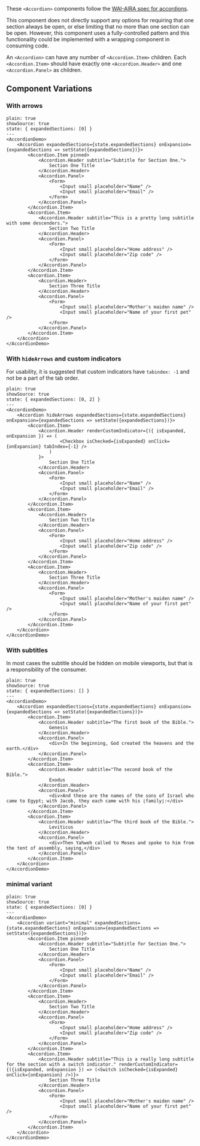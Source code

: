 These `<Accordion>` components follow the [WAI-AIRA spec for accordions](https://www.w3.org/TR/wai-aria-practices-1.1/#accordion).

This component does not directly support any options for requiring that one section always be open, or else limiting that no more than one section can be open. However, this component uses a fully-controlled pattern and this functionality could be implemented with a wrapping component in consuming code.

An `<Accordion>` can have any number of `<Accordion.Item>` children.
Each `<Accordion.Item>` should have exactly one `<Accordion.Header>` and one `<Accordion.Panel>` as children.

## Component Variations

### With arrows

```react
plain: true
showSource: true
state: { expandedSections: [0] }
---
<AccordionDemo>
	<Accordion expandedSections={state.expandedSections} onExpansion={expandedSections => setState({expandedSections})}>
		<Accordion.Item pinned>
			<Accordion.Header subtitle="Subtitle for Section One.">
				Section One Title
			</Accordion.Header>
			<Accordion.Panel>
				<Form>
					<Input small placeholder="Name" />
					<Input small placeholder="Email" />
				</Form>
			</Accordion.Panel>
		</Accordion.Item>
		<Accordion.Item>
			<Accordion.Header subtitle="This is a pretty long subtitle with some descenders.">
				Section Two Title
			</Accordion.Header>
			<Accordion.Panel>
				<Form>
					<Input small placeholder="Home address" />
					<Input small placeholder="Zip code" />
				</Form>
			</Accordion.Panel>
		</Accordion.Item>
		<Accordion.Item>
			<Accordion.Header>
				Section Three Title
			</Accordion.Header>
			<Accordion.Panel>
				<Form>
					<Input small placeholder="Mother's maiden name" />
					<Input small placeholder="Name of your first pet" />
				</Form>
			</Accordion.Panel>
		</Accordion.Item>
	</Accordion>
</AccordionDemo>
```

### With `hideArrows` and custom indicators

For usability, it is suggested that custom indicators have `tabindex: -1` and not be a part of the tab order.

```react
plain: true
showSource: true
state: { expandedSections: [0, 2] }
---
<AccordionDemo>
	<Accordion hideArrows expandedSections={state.expandedSections} onExpansion={expandedSections => setState({expandedSections})}>
		<Accordion.Item>
			<Accordion.Header renderCustomIndicator={({ isExpanded, onExpansion }) => (
					<Checkbox isChecked={isExpanded} onClick={onExpansion} tabIndex={-1} />
				)
			}>
				Section One Title
			</Accordion.Header>
			<Accordion.Panel>
				<Form>
					<Input small placeholder="Name" />
					<Input small placeholder="Email" />
				</Form>
			</Accordion.Panel>
		</Accordion.Item>
		<Accordion.Item>
			<Accordion.Header>
				Section Two Title
			</Accordion.Header>
			<Accordion.Panel>
				<Form>
					<Input small placeholder="Home address" />
					<Input small placeholder="Zip code" />
				</Form>
			</Accordion.Panel>
		</Accordion.Item>
		<Accordion.Item>
			<Accordion.Header>
				Section Three Title
			</Accordion.Header>
			<Accordion.Panel>
				<Form>
					<Input small placeholder="Mother's maiden name" />
					<Input small placeholder="Name of your first pet" />
				</Form>
			</Accordion.Panel>
		</Accordion.Item>
	</Accordion>
</AccordionDemo>
```

### With subtitles

In most cases the subtitle should be hidden on mobile viewports, but that is a responsibility of the consumer.

```react
plain: true
showSource: true
state: { expandedSections: [] }
---
<AccordionDemo>
	<Accordion expandedSections={state.expandedSections} onExpansion={expandedSections => setState({expandedSections})}>
		<Accordion.Item>
			<Accordion.Header subtitle="The first book of the Bible.">
				Genesis
			</Accordion.Header>
			<Accordion.Panel>
				<div>In the beginning, God created the heavens and the earth.</div>
			</Accordion.Panel>
		</Accordion.Item>
		<Accordion.Item>
			<Accordion.Header subtitle="The second book of the Bible.">
				Exodus
			</Accordion.Header>
			<Accordion.Panel>
				<div>And these are the names of the sons of Israel who came to Egypt; with Jacob, they each came with his ⌊family⌋:</div>
			</Accordion.Panel>
		</Accordion.Item>
		<Accordion.Item>
			<Accordion.Header subtitle="The third book of the Bible.">
				Leviticus
			</Accordion.Header>
			<Accordion.Panel>
				<div>Then Yahweh called to Moses and spoke to him from the tent of assembly, saying,</div>
			</Accordion.Panel>
		</Accordion.Item>
	</Accordion>
</AccordionDemo>
```

### minimal variant

```react
plain: true
showSource: true
state: { expandedSections: [0] }
---
<AccordionDemo>
	<Accordion variant="minimal" expandedSections={state.expandedSections} onExpansion={expandedSections => setState({expandedSections})}>
		<Accordion.Item pinned>
			<Accordion.Header subtitle="Subtitle for Section One.">
				Section One Title
			</Accordion.Header>
			<Accordion.Panel>
				<Form>
					<Input small placeholder="Name" />
					<Input small placeholder="Email" />
				</Form>
			</Accordion.Panel>
		</Accordion.Item>
		<Accordion.Item>
			<Accordion.Header>
				Section Two Title
			</Accordion.Header>
			<Accordion.Panel>
				<Form>
					<Input small placeholder="Home address" />
					<Input small placeholder="Zip code" />
				</Form>
			</Accordion.Panel>
		</Accordion.Item>
		<Accordion.Item>
			<Accordion.Header subtitle="This is a really long subtitle for the section with a switch indicator." renderCustomIndicator={({isExpanded, onExpansion }) => (<Switch isChecked={isExpanded} onClick={onExpansion} />)}>
				Section Three Title
			</Accordion.Header>
			<Accordion.Panel>
				<Form>
					<Input small placeholder="Mother's maiden name" />
					<Input small placeholder="Name of your first pet" />
				</Form>
			</Accordion.Panel>
		</Accordion.Item>
	</Accordion>
</AccordionDemo>
```
